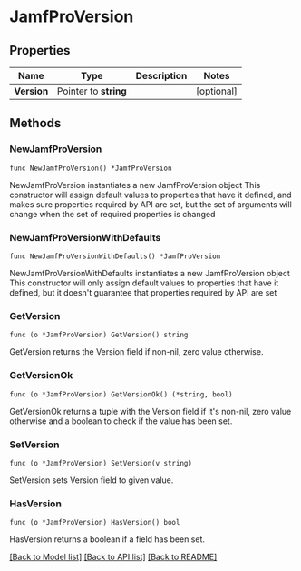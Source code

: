 # JamfProVersion

## Properties

Name | Type | Description | Notes
------------ | ------------- | ------------- | -------------
**Version** | Pointer to **string** |  | [optional] 

## Methods

### NewJamfProVersion

`func NewJamfProVersion() *JamfProVersion`

NewJamfProVersion instantiates a new JamfProVersion object
This constructor will assign default values to properties that have it defined,
and makes sure properties required by API are set, but the set of arguments
will change when the set of required properties is changed

### NewJamfProVersionWithDefaults

`func NewJamfProVersionWithDefaults() *JamfProVersion`

NewJamfProVersionWithDefaults instantiates a new JamfProVersion object
This constructor will only assign default values to properties that have it defined,
but it doesn't guarantee that properties required by API are set

### GetVersion

`func (o *JamfProVersion) GetVersion() string`

GetVersion returns the Version field if non-nil, zero value otherwise.

### GetVersionOk

`func (o *JamfProVersion) GetVersionOk() (*string, bool)`

GetVersionOk returns a tuple with the Version field if it's non-nil, zero value otherwise
and a boolean to check if the value has been set.

### SetVersion

`func (o *JamfProVersion) SetVersion(v string)`

SetVersion sets Version field to given value.

### HasVersion

`func (o *JamfProVersion) HasVersion() bool`

HasVersion returns a boolean if a field has been set.


[[Back to Model list]](../README.md#documentation-for-models) [[Back to API list]](../README.md#documentation-for-api-endpoints) [[Back to README]](../README.md)


